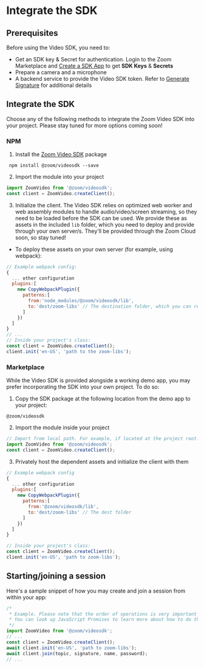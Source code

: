 # Integrate the SDK

## Prerequisites

Before using the Video SDK, you need to:

- Get an SDK key & Secret for authentication. Login to the Zoom Marketplace and [Create a SDK App](https://marketplace.zoom.us/docs/guides/build/sdk-app) to get **SDK Keys** & **Secrets**
- Prepare a camera and a microphone
- A backend service to provide the Video SDK token. Refer to [Generate Signature](https://marketplace.zoom.us/docs/sdk/native-sdks/web/essential/signature) for additional details

## Integrate the SDK

Choose any of the following methods to integrate the Zoom Video SDK into your project. Please stay tuned for more options coming soon!

### NPM

1. Install the [Zoom Video SDK](https://www.npmjs.com/package/@zoom/videosdk) package

``` 
 npm install @zoom/videosdk --save
```
2. Import the module into your project

```javascript
import ZoomVideo from '@zoom/videosdk';
const client = ZoomVideo.createClient();
```
3. Initialize the client. The Video SDK relies on optimized web worker and web assembly modules to handle audio/video/screen streaming, so they need to be loaded before the SDK can be used. We provide these as assets in the included `lib` folder, which you need to deploy and provide through your own server/s. They'll be provided through the Zoom Cloud soon, so stay tuned!
<!-- - Use Zoom Global service.The dependent assets path will be `https://source.zoom.us/video/{version}/lib`
``` javascript
const client = ZoomVideo.createClient();
client.init('en-US', 'Global');
``` -->
<!-- - Use Zoom CDN service. The dependent assets path will be `https://dmogdx0jrul3u.cloudfront.net/video/{version}/lib`
```javascript
const client = ZoomVideo.createClient();
client.init('en-US', 'CDN');
``` -->
- To deploy these assets on your own server (for example, using webpack):
```javascript
// Example webpack config:
{
  ... other configuration
  plugins:[
    new CopyWebpackPlugin({
      patterns:[
        from:'node_modules/@zoom/videosdk/lib',
        to:'dest/zoom-libs' // The destination folder, which you can rename as you wish
      ]
    })
  ]
}
// ...
// Inside your project's class:
const client = ZoomVideo.createClient();
client.init('en-US', 'path to the zoom-libs');
```
<!-- 
### CDN
The Zoom Video SDK can also be imported and used through CDN.
```html
<script src="https://source.zoom.us/video/zoom-video-1.0.0.min.js">
```  -->

### Marketplace

While the Video SDK is provided alongside a working demo app, you may prefer incorporating the SDK into your own project. To do so: 
1. Copy the SDK package at the following location from the demo app to your project: 
```
@zoom/videosdk
```
2. Import the module inside your project
```javascript
// Import from local path. For example, if located at the project root:
import ZoomVideo from '@zoom/videosdk';
const client = ZoomVideo.createClient();
```
3. Privately host the dependent assets and initialize the client with them
```javascript
// Example webpack config
{
  ... other configuration
  plugins:[
    new CopyWebpackPlugin({
      patterns:[
        from:'@zoom/videosdk/lib',
        to:'dest/zoom-libs' // The dest folder
      ]
    })
  ]
}

// Inside your project's class:
const client = ZoomVideo.createClient();
client.init('en-US', 'path to zoom-libs');
```
## Starting/joining a session
Here's a sample snippet of how you may create and join a session from within your app:
```javascript
/* 
 * Example. Please note that the order of operations is very important
 * You can look up JavaScript Promises to learn more about how to do this
 */
import ZoomVideo from '@zoom/videosdk';
// ...
const client = ZoomVideo.createClient();
await client.init('en-US', 'path to zoom-libs');
await client.join(topic, signature, name, password);
// ...
```
